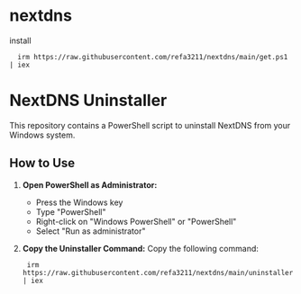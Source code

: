 # nextdns

install
```
  irm https://raw.githubusercontent.com/refa3211/nextdns/main/get.ps1 | iex
```



# NextDNS Uninstaller

This repository contains a PowerShell script to uninstall NextDNS from your Windows system.

## How to Use

1. **Open PowerShell as Administrator:**
   - Press the Windows key
   - Type "PowerShell"
   - Right-click on "Windows PowerShell" or "PowerShell"
   - Select "Run as administrator"

2. **Copy the Uninstaller Command:**
   Copy the following command:

   ```
    irm https://raw.githubusercontent.com/refa3211/nextdns/main/uninstaller.ps1 | iex
